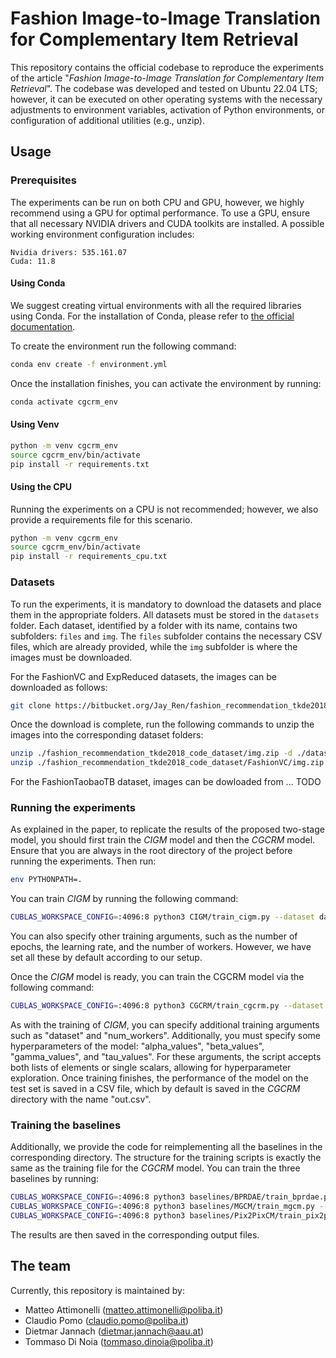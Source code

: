 # Fashion Image-to-Image Translation for Complementary Item Retrieval

This repository contains the official codebase to reproduce the experiments of the article "_Fashion Image-to-Image Translation for Complementary Item Retrieval_". The codebase was developed and tested on Ubuntu 22.04 LTS; however, it can be executed on other operating systems with the necessary adjustments to environment variables, activation of Python environments, or configuration of additional utilities (e.g., unzip).


## Usage

### Prerequisites

The experiments can be run on both CPU and GPU, however, we highly recommend using a GPU for optimal performance. To use a GPU, ensure that all necessary NVIDIA drivers and CUDA toolkits are installed. A possible working environment configuration includes:

```
Nvidia drivers: 535.161.07
Cuda: 11.8
```
#### Using Conda

We suggest creating virtual environments with all the required libraries using Conda. For the installation of Conda, please refer to [the official documentation](https://conda.io/projects/conda/en/latest/user-guide/install/linux.html).

To create the environment run the following command:

```sh
conda env create -f environment.yml
```

Once the installation finishes, you can activate the environment by running:

```sh
conda activate cgcrm_env
```

#### Using Venv

```sh
python -m venv cgcrm_env
source cgcrm_env/bin/activate
pip install -r requirements.txt
```

#### Using the CPU

Running the experiments on a CPU is not recommended; however, we also provide a requirements file for this scenario.

```sh
python -m venv cgcrm_env
source cgcrm_env/bin/activate
pip install -r requirements_cpu.txt
```

### Datasets

To run the experiments, it is mandatory to download the datasets and place them in the appropriate folders. All datasets must be stored in the `datasets` folder. Each dataset, identified by a folder with its name, contains two subfolders: `files` and `img`. The `files` subfolder contains the necessary CSV files, which are already provided, while the `img` subfolder is where the images must be downloaded.

For the FashionVC and ExpReduced datasets, the images can be downloaded as follows:

```sh
git clone https://bitbucket.org/Jay_Ren/fashion_recommendation_tkde2018_code_dataset.git
```

Once the download is complete, run the following commands to unzip the images into the corresponding dataset folders:

```sh
unzip ./fashion_recommendation_tkde2018_code_dataset/img.zip -d ./datasets/ExpReduced
unzip ./fashion_recommendation_tkde2018_code_dataset/FashionVC/img.zip -d ./datasets/FashionVC
```

For the FashionTaobaoTB dataset, images can be dowloaded from ... TODO

### Running the experiments

As explained in the paper, to replicate the results of the proposed two-stage model, you should first train the _CIGM_ model and then the _CGCRM_ model. Ensure that you are always in the root directory of the project before running the experiments. Then run:

```sh
env PYTHONPATH=.
```

You can train _CIGM_ by running the following command:
```sh
CUBLAS_WORKSPACE_CONFIG=:4096:8 python3 CIGM/train_cigm.py --dataset dataset_name
```

You can also specify other training arguments, such as the number of epochs, the learning rate, and the number of workers. However, we have set all these by default according to our setup.

Once the _CIGM_ model is ready, you can train the CGCRM model via the following command:

```sh
CUBLAS_WORKSPACE_CONFIG=:4096:8 python3 CGCRM/train_cgcrm.py --dataset dataset_name --alpha_values 0.25 --beta_values 0.75 --gamma_values 0.01 --tau_values 0.1
```

As with the training of _CIGM_, you can specify additional training arguments such as "dataset" and "num_workers". Additionally, you must specify some hyperparameters of the model: "alpha_values", "beta_values", "gamma_values", and "tau_values". For these arguments, the script accepts both lists of elements or single scalars, allowing for hyperparameter exploration. Once training finishes, the performance of the model on the test set is saved in a CSV file, which by default is saved in the _CGCRM_ directory with the name "out.csv".

### Training the baselines

Additionally, we provide the code for reimplementing all the baselines in the corresponding directory. The structure for the training scripts is exactly the same as the training file for the _CGCRM_ model. You can train the three baselines by running:

```sh
CUBLAS_WORKSPACE_CONFIG=:4096:8 python3 baselines/BPRDAE/train_bprdae.py --dataset dataset_name
CUBLAS_WORKSPACE_CONFIG=:4096:8 python3 baselines/MGCM/train_mgcm.py --dataset dataset_name 
CUBLAS_WORKSPACE_CONFIG=:4096:8 python3 baselines/Pix2PixCM/train_pix2pixcm.py --dataset dataset_name  
```

The results are then saved in the corresponding output files.

## The team

Currently, this repository is maintained by:
- Matteo Attimonelli (matteo.attimonelli@poliba.it)
- Claudio Pomo (claudio.pomo@poliba.it)
- Dietmar Jannach (dietmar.jannach@aau.at)
- Tommaso Di Noia (tommaso.dinoia@poliba.it)